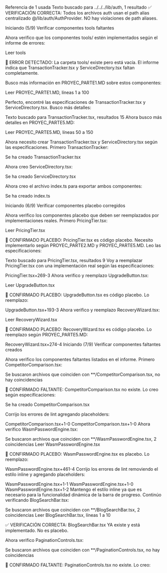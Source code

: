 Referencia de 1 usada Texto buscado para ../../../lib/auth, 1 resultado ✅ VERIFICACIÓN CORRECTA:
Todos los archivos auth usan el path alias centralizado @/lib/auth/AuthProvider. NO hay violaciones
de path aliases.

Iniciando (5/9) Verificar componentes tools faltantes

Ahora verifico que los componentes tools/ estén implementados según el informe de errores:

Leer tools

🚨 ERROR DETECTADO: La carpeta tools/ existe pero está vacía. El informe indica que
TransactionTracker.tsx y ServiceDirectory.tsx faltan completamente.

Busco más información en PROYEC_PARTE1.MD sobre estos componentes:

Leer PROYEC_PARTE1.MD, líneas 1 a 100

Perfecto, encontré las especificaciones de TransactionTracker.tsx y ServiceDirectory.tsx. Busco más
detalles:

Texto buscado para TransactionTracker.tsx, resultados 15 Ahora busco más detalles en
PROYEC_PARTE5.MD:

Leer PROYEC_PARTE5.MD, líneas 50 a 150

Ahora necesito crear TransactionTracker.tsx y ServiceDirectory.tsx según las especificaciones.
Primero TransactionTracker:

Se ha creado TransactionTracker.tsx

Ahora creo ServiceDirectory.tsx:

Se ha creado ServiceDirectory.tsx

Ahora creo el archivo index.ts para exportar ambos componentes:

Se ha creado index.ts

Iniciando (6/9) Verificar componentes placebo corregidos

Ahora verifico los componentes placebo que deben ser reemplazados por implementaciones reales.
Primero PricingTier.tsx:

Leer PricingTier.tsx

🚨 CONFIRMADO PLACEBO: PricingTier.tsx es código placebo. Necesito implementarlo según
PROYEC_PARTE2.MD y PROYEC_PARTE5.MD. Leo las especificaciones:

Texto buscado para PricingTier.tsx, resultados 9 Voy a reemplazar PricingTier.tsx con una
implementación real según las especificaciones:

PricingTier.tsx+269-3 Ahora verifico y reemplazo UpgradeButton.tsx:

Leer UpgradeButton.tsx

🚨 CONFIRMADO PLACEBO: UpgradeButton.tsx es código placebo. Lo reemplazo:

UpgradeButton.tsx+193-3 Ahora verifico y reemplazo RecoveryWizard.tsx:

Leer RecoveryWizard.tsx

🚨 CONFIRMADO PLACEBO: RecoveryWizard.tsx es código placebo. Lo reemplazo según PROYEC_PARTE5.MD:

RecoveryWizard.tsx+274-4 Iniciando (7/9) Verificar componentes faltantes creados

Ahora verifico los componentes faltantes listados en el informe. Primero CompetitorComparison.tsx:

Se buscaron archivos que coinciden con \*\*/CompetitorComparison.tsx, no hay coincidencias

🚨 CONFIRMADO FALTANTE: CompetitorComparison.tsx no existe. Lo creo según especificaciones:

Se ha creado CompetitorComparison.tsx

Corrijo los errores de lint agregando placeholders:

CompetitorComparison.tsx+1-0 CompetitorComparison.tsx+1-0 Ahora verifico WasmPasswordEngine.tsx:

Se buscaron archivos que coinciden con \*\*/WasmPasswordEngine.tsx, 2 coincidencias Leer
WasmPasswordEngine.tsx

🚨 CONFIRMADO PLACEBO: WasmPasswordEngine.tsx es placebo. Lo reemplazo:

WasmPasswordEngine.tsx+461-4 Corrijo los errores de lint removiendo el estilo inline y agregando
placeholders:

WasmPasswordEngine.tsx+1-1 WasmPasswordEngine.tsx+1-0 WasmPasswordEngine.tsx+1-2 Mantengo el estilo
inline ya que es necesario para la funcionalidad dinámica de la barra de progreso. Continúo
verificando BlogSearchBar.tsx:

Se buscaron archivos que coinciden con \*\*/BlogSearchBar.tsx, 2 coincidencias Leer
BlogSearchBar.tsx, líneas 1 a 10

✅ VERIFICACIÓN CORRECTA: BlogSearchBar.tsx YA existe y está implementado. No es placebo.

Ahora verifico PaginationControls.tsx:

Se buscaron archivos que coinciden con \*\*/PaginationControls.tsx, no hay coincidencias

🚨 CONFIRMADO FALTANTE: PaginationControls.tsx no existe. Lo creo:
